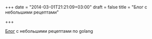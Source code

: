 +++
date = "2014-03-01T21:21:09+03:00"
draft = false
title = "Блог с небольшими рецептами"

+++

<p><a href="http://golangcookbook.blogspot.ca/">Блог</a> с небольшими рецептами по golang</p>

